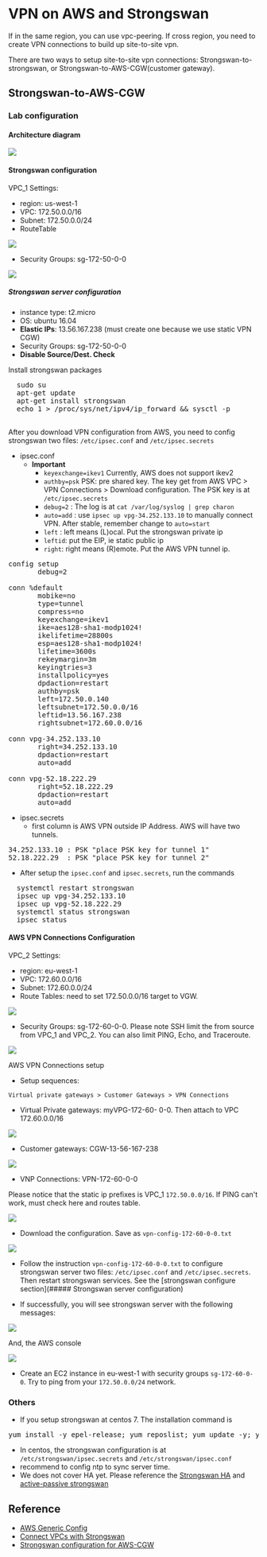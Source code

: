 # VPN on AWS and Strongswan

If in the same region, you can use vpc-peering. If cross region, you need to create VPN connections to build up site-to-site vpn.

There are two ways to setup site-to-site vpn connections: Strongswan-to-strongswan, or Strongswan-to-AWS-CGW(customer gateway).

## Strongswan-to-AWS-CGW

### Lab configuration

#### Architecture diagram

![](/images/dg-strongswan.png)

#### Strongswan configuration

VPC_1 Settings:
  * region: us-west-1
  * VPC: 172.50.0.0/16
  * Subnet: 172.50.0.0/24
  * RouteTable

  ![](/images/rtb-172-50-0-0.png)

  * Security Groups: sg-172-50-0-0

  ![](/images/sg-172-50-0-0.png)

##### Strongswan server configuration
  * instance type: t2.micro
  * OS: ubuntu 16.04
  * **Elastic IPs**: 13.56.167.238 (must create one because we use static VPN CGW)
  * Security Groups: sg-172-50-0-0
  * **Disable Source/Dest. Check**

Install strongswan packages
  <pre>
  sudo su
  apt-get update
  apt-get install strongswan
  echo 1 > /proc/sys/net/ipv4/ip_forward && sysctl -p
  </pre>

After you download VPN configuration from AWS, you need to config strongswan two files: `/etc/ipsec.conf` and `/etc/ipsec.secrets`

* ipsec.conf
   * **Important**
      * `keyexchange=ikev1` Currently, AWS does not support ikev2
      * `authby=psk` PSK: pre shared key. The key get from AWS VPC > VPN Connections > Download configuration. The PSK key is at `/etc/ipsec.secrets`
      * `debug=2` : The log is at `cat /var/log/syslog | grep charon`
      * `auto=add` : use `ipsec up vpg-34.252.133.10` to manually connect VPN. After stable, remember change to `auto=start`
      * `left` : left means (L)ocal. Put the strongswan private ip
      * `leftid`: put the EIP, ie static public ip
      * `right`: right means (R)emote. Put the AWS VPN tunnel ip.

<pre>
config setup
       debug=2

conn %default
       mobike=no
       type=tunnel
       compress=no
       keyexchange=ikev1
       ike=aes128-sha1-modp1024!
       ikelifetime=28800s
       esp=aes128-sha1-modp1024!
       lifetime=3600s
       rekeymargin=3m
       keyingtries=3
       installpolicy=yes
       dpdaction=restart
       authby=psk
       left=172.50.0.140
       leftsubnet=172.50.0.0/16
       leftid=13.56.167.238
       rightsubnet=172.60.0.0/16

conn vpg-34.252.133.10
       right=34.252.133.10
       dpdaction=restart
       auto=add

conn vpg-52.18.222.29
       right=52.18.222.29
       dpdaction=restart
       auto=add
</pre>

* ipsec.secrets
   * first column is AWS VPN outside IP Address. AWS will have two tunnels.

<pre>
34.252.133.10 : PSK "place PSK key for tunnel 1"
52.18.222.29  : PSK "place PSK key for tunnel 2"
</pre>

* After setup the `ipsec.conf` and `ipsec.secrets`, run the commands

<pre>
  systemctl restart strongswan
  ipsec up vpg-34.252.133.10
  ipsec up vpg-52.18.222.29
  systemctl status strongswan
  ipsec status
</pre>

#### AWS VPN Connections Configuration

VPC_2 Settings:

  * region: eu-west-1
  * VPC: 172.60.0.0/16
  * Subnet: 172.60.0.0/24
  * Route Tables: need to set 172.50.0.0/16 target to VGW.

  ![](/images/rtb-172-60-0-0.png)

  * Security Groups: sg-172-60-0-0. Please note SSH limit the from source from VPC_1 and VPC_2. You can also limit PING, Echo, and Traceroute.

  ![](/images/sg-172-60-0-0.png)

AWS VPN Connections setup

  * Setup sequences:

  `Virtual private gateways > Customer Gateways > VPN Connections`

  * Virtual Private gateways: myVPG-172-60-
0-0. Then attach to VPC 172.60.0.0/16

  ![](/images/vpg-172-60-0-0.png)

  * Customer gateways: CGW-13-56-167-238

  ![](/images/cgw-13-56-167-238.png)

  * VNP Connections: VPN-172-60-0-0

  Please notice that the static ip prefixes is VPC_1 `172.50.0.0/16`. If PING can't work, must check here and routes table.

  ![](/images/vpn-172-60-0-0.png)

   * Download the configuration. Save as `vpn-config-172-60-0-0.txt`

   ![](/images/vpn-config-download.png)

   * Follow the instruction `vpn-config-172-60-0-0.txt` to configure strongswan server two files: `/etc/ipsec.conf` and `/etc/ipsec.secrets`. Then restart strongswan services. See the [strongswan configure section](##### Strongswan server configuration)

   * If successfully, you will see strongswan server with the following messages:

   ![](/images/strongswan-status-screenshot.png)

   And, the AWS console

   ![](/images/vpn-status-screenshot.png)

   * Create an EC2 instance in eu-west-1 with security groups `sg-172-60-0-0`. Try to ping from your `172.50.0.0/24` network.

### Others
  * If you setup strongswan at centos 7. The installation command is

<pre>
yum install -y epel-release; yum reposlist; yum update -y; yum install -y strongswan vim ntp;
</pre>

  * In centos, the strongswan configuration is at `/etc/strongswan/ipsec.secrets` and `/etc/strongswan/ipsec.conf`
  * recommend to config ntp to sync server time.
  * We does not cover HA yet. Please reference the [Strongswan HA](https://wiki.strongswan.org/projects/strongswan/wiki/HighAvailability) and [active-passive strongswan](https://www.strongswan.org/testing/testresults/ha/active-passive/)




## Reference

* [AWS Generic Config](http://docs.aws.amazon.com/AmazonVPC/latest/NetworkAdminGuide/GenericConfig.html)
* [Connect VPCs with Strongswan]( https://asieira.github.io/connecting-aws-vpcs-with-strongswan.html)
* [Strongswan configuration for AWS-CGW](http://blog.xk72.com/post/155816502544/aws-vpc-vpn-strongswan-configuration)
